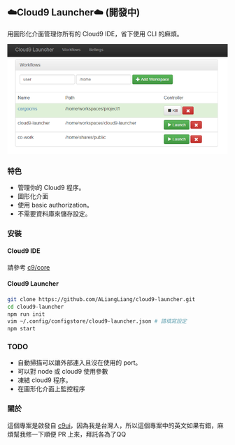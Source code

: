 ## ️☁️Cloud9 Launcher☁️ (開發中)

用圖形化介面管理你所有的 Cloud9 IDE，省下使用 CLI 的麻煩。

![截圖](https://raw.githubusercontent.com/ALiangLiang/cloud9-launcher/master/screenshot.png)

### 特色

- 管理你的 Cloud9 程序。
- 圖形化介面
- 使用 basic authorization。
- 不需要資料庫來儲存設定。

### 安裝

#### Cloud9 IDE

請參考 [c9/core](https://github.com/c9/core)

#### Cloud9 Launcher

```sh
git clone https://github.com/ALiangLiang/cloud9-launcher.git
cd cloud9-launcher
npm run init
vim ~/.config/configstore/cloud9-launcher.json # 請填寫設定
npm start
```

### TODO

- 自動掃描可以讓外部連入且沒在使用的 port。
- 可以對 node 或 cloud9 使用參數
- 凍結 cloud9 程序。
- 在圖形化介面上監控程序

### 關於

這個專案是啟發自 [c9ui](https://github.com/orditeck/c9ui)，因為我是台灣人，所以這個專案中的英文如果有錯，麻煩幫我修一下順便 PR 上來，拜託各為了QQ